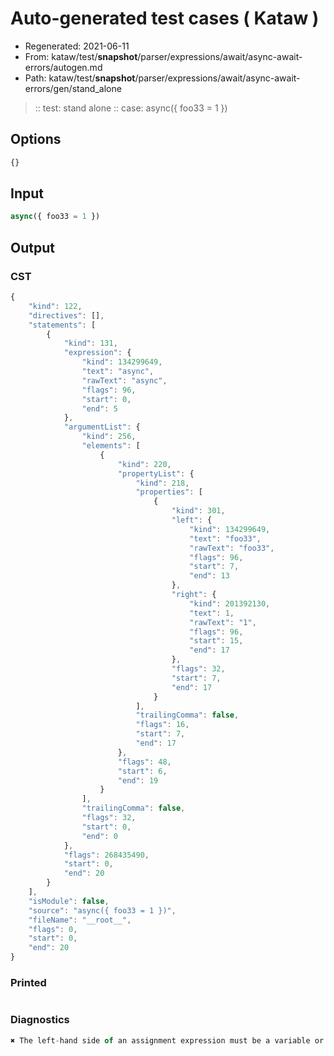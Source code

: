 # Auto-generated test cases ( Kataw )
- Regenerated: 2021-06-11
- From: kataw/test/__snapshot__/parser/expressions/await/async-await-errors/autogen.md
- Path: kataw/test/__snapshot__/parser/expressions/await/async-await-errors/gen/stand_alone
> :: test: stand alone
> :: case: async({ foo33 = 1 })
## Options

`````js
{}
`````
## Input

`````js
async({ foo33 = 1 })
`````
## Output

### CST

```javascript
{
    "kind": 122,
    "directives": [],
    "statements": [
        {
            "kind": 131,
            "expression": {
                "kind": 134299649,
                "text": "async",
                "rawText": "async",
                "flags": 96,
                "start": 0,
                "end": 5
            },
            "argumentList": {
                "kind": 256,
                "elements": [
                    {
                        "kind": 220,
                        "propertyList": {
                            "kind": 218,
                            "properties": [
                                {
                                    "kind": 301,
                                    "left": {
                                        "kind": 134299649,
                                        "text": "foo33",
                                        "rawText": "foo33",
                                        "flags": 96,
                                        "start": 7,
                                        "end": 13
                                    },
                                    "right": {
                                        "kind": 201392130,
                                        "text": 1,
                                        "rawText": "1",
                                        "flags": 96,
                                        "start": 15,
                                        "end": 17
                                    },
                                    "flags": 32,
                                    "start": 7,
                                    "end": 17
                                }
                            ],
                            "trailingComma": false,
                            "flags": 16,
                            "start": 7,
                            "end": 17
                        },
                        "flags": 48,
                        "start": 6,
                        "end": 19
                    }
                ],
                "trailingComma": false,
                "flags": 32,
                "start": 0,
                "end": 0
            },
            "flags": 268435490,
            "start": 0,
            "end": 20
        }
    ],
    "isModule": false,
    "source": "async({ foo33 = 1 })",
    "fileName": "__root__",
    "flags": 0,
    "start": 0,
    "end": 20
}
```

### Printed

```javascript

```

### Diagnostics

```javascript
✖ The left-hand side of an assignment expression must be a variable or a property access - start: 20, end: 20

```


